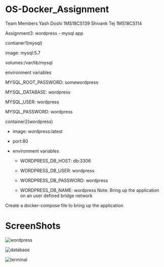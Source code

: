 # OS-Docker_Assignment

Team Members
Yash Doshi   1MS18CS139
Shivank Tej  1MS18CS114

Assignment3:
wordpress - mysql app

contianer1(mysql)

image: mysql:5.7

volumes:/var/lib/mysql

environment variables

MYSQL_ROOT_PASSWORD: somewordpress

MYSQL_DATABASE: wordpress

MYSQL_USER: wordpress

MYSQL_PASSWORD: wordpress

container2(wordpress)

 - image: wordpress:latest
 
 - port:80
 
 - environment variables
 
   - WORDPRESS_DB_HOST: db:3306
   
   - WORDPRESS_DB_USER: wordpress
   
   - WORDPRESS_DB_PASSWORD: wordpress
   - WORDPRESS_DB_NAME: wordpress
Note: Bring up the application on an user defined bridge network

Create a docker-compose file to bring up the application

# ScreenShots

![wordpress](wordpress.png)

![database](database.png)

![terminal](terminal.png)
